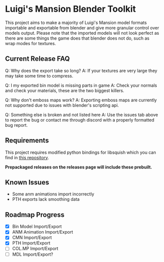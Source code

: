 # Luigi's Mansion Blender Toolkit

This project aims to make a majority of Luigi's Mansion model formats importable and exportable from blender and give more granular control
over models output. Please note that the imported models will not look perfect as there are some things the game does that blender does not do, such as wrap modes for textures.

## Current Release FAQ
Q: Why does the export take so long?
A: If your textures are very large they may take some time to compress.

Q: I my exported bin model is missing parts in game
A: Check your normals and check your materials, these are the two biggest killers.

Q: Why don't emboss maps work?
A: Exporting emboss maps are currently not supported due to issues with blender's scripting api.

Q: Something else is broken and not listed here
A: Use the issues tab above to report the bug or contact me through discord with a properly formatted bug report.


## Requirements

This project requires modified python bindings for libsquish which you can find in [this repository](https://github.com/SpaceCats64/BinConv2).

**Prepackaged releases on the releases page will include these prebuilt.**

## Known Issues
- Some anm animations import incorrectly
- PTH exports lack smoothing data

## Roadmap Progress
- [x] Bin Model Import/Export
- [x] ANM Animation Import/Export
- [x] CMN Import/Export
- [X] PTH Import/Export
- [ ] COL.MP Import/Export
- [ ] MDL Import/Export?
